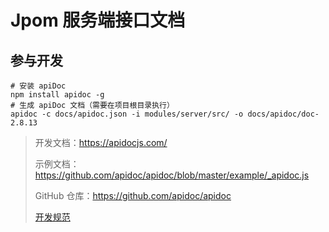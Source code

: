 # Jpom 服务端接口文档

## 参与开发
```
# 安装 apiDoc
npm install apidoc -g
# 生成 apiDoc 文档（需要在项目根目录执行）
apidoc -c docs/apidoc.json -i modules/server/src/ -o docs/apidoc/doc-2.8.13
```

> 开发文档：https://apidocjs.com/
>
> 示例文档：https://github.com/apidoc/apidoc/blob/master/example/_apidoc.js
>
> GitHub 仓库：https://github.com/apidoc/apidoc
>
> [开发规范](../README_CONTRIBUTE.md)